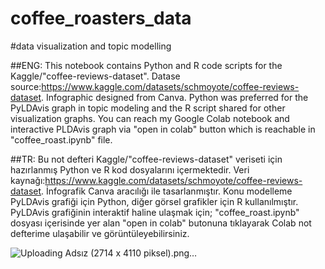 # coffee_roasters_data
#data visualization and topic modelling

##ENG: This notebook contains Python and R code scripts for the Kaggle/"coffee-reviews-dataset".  Datase source:https://www.kaggle.com/datasets/schmoyote/coffee-reviews-dataset.  Infographic designed from Canva.
Python was preferred for the PyLDAvis graph in topic modeling and the R script shared for other visualization graphs.  You can reach my Google Colab notebook and interactive PLDAvis graph via "open in colab" button which is reachable in "coffee_roast.ipynb" file.

##TR: Bu not defteri Kaggle/"coffee-reviews-dataset" veriseti için hazırlanmış Python ve R kod dosyalarını içermektedir. Veri kaynağı:https://www.kaggle.com/datasets/schmoyote/coffee-reviews-dataset. İnfografik Canva aracılığı ile tasarlanmıştır. Konu modelleme PyLDAvis grafiği için Python, diğer görsel grafikler için R kullanılmıştır. PyLDAvis grafiğinin interaktif haline ulaşmak için; "coffee_roast.ipynb" dosyası içerisinde yer alan "open in colab" butonuna tıklayarak Colab not defterime ulaşabilir ve görüntüleyebilirsiniz.


![Uploading Adsız (2714 x 4110 piksel).png…]()
